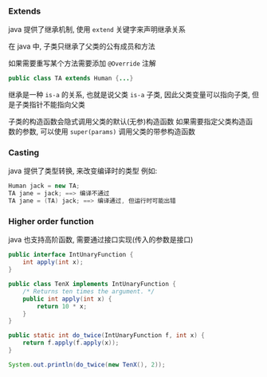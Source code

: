 ### Extends
java 提供了继承机制, 使用 `extend` 关键字来声明继承关系

在 java 中, 子类只继承了父类的公有成员和方法

如果需要重写某个方法需要添加 `@Override` 注解
```java
public class TA extends Human {...}
```

继承是一种 `is-a` 的关系, 也就是说父类 `is-a` 子类, 因此父类变量可以指向子类, 但是子类指针不能指向父类

子类的构造函数会隐式调用父类的默认(无参)构造函数
如果需要指定父类构造函数的参数, 可以使用 `super(params)` 调用父类的带参构造函数


### Casting
java 提供了类型转换, 来改变编译时的类型
例如:
```java
Human jack = new TA;
TA jane = jack; ==> 编译不通过
TA jane = (TA) jack; ==> 编译通过, 但运行时可能出错
```

### Higher order function
java 也支持高阶函数, 需要通过接口实现(传入的参数是接口)
```java
public interface IntUnaryFunction {
    int apply(int x);
}

public class TenX implements IntUnaryFunction {
    /* Returns ten times the argument. */
    public int apply(int x) {
        return 10 * x;
    }
}

public static int do_twice(IntUnaryFunction f, int x) {
    return f.apply(f.apply(x));
}

System.out.println(do_twice(new TenX(), 2));
```
